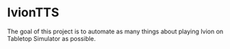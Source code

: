 # IvionTTS
The goal of this project is to automate as many things about playing Ivion on Tabletop Simulator as possible.

